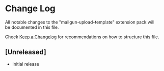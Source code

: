 # Change Log

All notable changes to the "mailgun-upload-template" extension pack will be documented in this file.

Check [Keep a Changelog](http://keepachangelog.com/) for recommendations on how to structure this file.

## [Unreleased]

- Initial release
